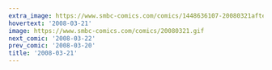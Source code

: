 ```yaml
---
extra_image: https://www.smbc-comics.com/comics/1448636107-20080321after.png
hovertext: '2008-03-21'
image: https://www.smbc-comics.com/comics/20080321.gif
next_comic: '2008-03-22'
prev_comic: '2008-03-20'
title: '2008-03-21'
---
```



